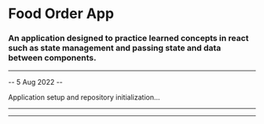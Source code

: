 # Food Order App

### An application designed to practice learned concepts in react such as state management and passing state and data between components.

---

-- 5 Aug 2022 --

Application setup and repository initialization...

---

---
